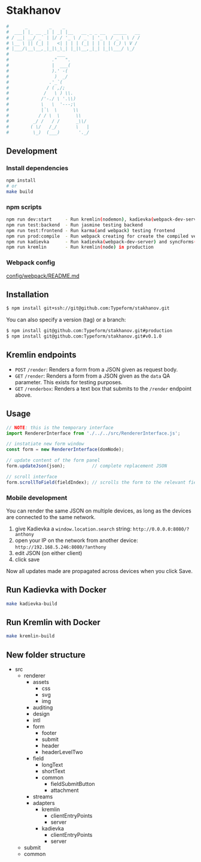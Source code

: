# Stakhanov

```bash
#      _        _    _
#  ___| |_ __ _| | _| |__   __ _ _ __   _____   __
# / __| __/ _` | |/ / '_ \ / _` | '_ \ / _ \ \ / /
# \__ \ || (_| |   <| | | | (_| | | | | (_) \ V /
# |___/\__\__,_|_|\_\_| |_|\__,_|_| |_|\___/ \_/
#                  ___
#                ."   ".
#                |  ___(
#                ).' -(
#                 )  _/
#               .'_`(
#              / ( ,/;
#             /   \ ) \\.
#            /'-./ \ '.\\)
#            \   \  '---;\
#            |`\  \      \\
#           / / \  \      \\
#         _/ /   / /      _\\/
#        ( \/   /_/       \   |
#         \_)  (___)       '._/


```
## Development

### Install dependencies

```bash
npm install
# or
make build
```
### npm scripts

```bash
npm run dev:start     - Run kremlin(nodemon), kadievka(webpack-dev-server) & syncForms(nodemon) in development
npm run test:backend  - Run jasmine testing backend
npm run test:frontend - Run karma(and webpack) testing frontend
npm run prod:compile  - Run webpack creating for create the compiled version
npm run kadievka      - Run kadievka(webpack-dev-server) and syncForms(node) in production
npm run kremlin       - Run kremlin(node) in production
```

### Webpack config
[config/webpack/README.md](config/webpack/README.md)

## Installation

```bash
$ npm install git+ssh://git@github.com:Typeform/stakhanov.git
```

You can also specify a version (tag) or a branch:

```bash
$ npm install git@github.com:Typeform/stakhanov.git#production
$ npm install git@github.com:Typeform/stakhanov.git#v0.1.0
```

## Kremlin endpoints

* `POST` `/render`: Renders a form from a JSON given as request body.
* `GET` `/render`: Renders a form from a JSON given as the `data` QA parameter.
This exists for testing purposes.
* `GET` `/renderbox`: Renders a text box that submits to the `/render` endpoint
above.

## Usage

```javascript
// NOTE: this is the temporary interface
import RendererInterface from './../../src/RendererInterface.js';

// instatiate new form window
const form = new RendererInterface(domNode);

// update content of the form panel
form.updateJson(json);          // complete replacement JSON

// scroll interface
form.scrollToField(fieldIndex); // scrolls the form to the relevant field. fieldIndex is the 0-based index of the array of fields passed using the formJson
```

### Mobile development

You can render the same JSON on multiple devices, as long as the devices are connected to the same network.

1. give Kadievka a `window.location.search` string: `http://0.0.0.0:8080/?anthony`
2. open your IP on the network from another device: `http://192.168.5.246:8080/?anthony`
3. edit JSON (on either client)
4. click save

Now all updates made are propagated across devices when you click Save.

## Run Kadievka with Docker

```bash
make kadievka-build
```

## Run Kremlin with Docker

```bash
make kremlin-build
```
## New folder structure

- src
  - renderer
    - assets
      - css
      - svg
      - img
    - auditing
    - design
    - intl
    - form
      - footer
      - submit
      - header
      - headerLevelTwo
    - field
      - longText
      - shortText
      - common
        - fieldSubmitButton
        - attachment
    - streams
    - adapters
      - kremlin
        - clientEntryPoints
        - server
      - kadievka
        - clientEntryPoints
        - server
  - submit
  - common

